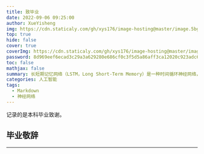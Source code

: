 ```yaml
---
title: 致毕业
date: 2022-09-06 09:25:00
author: XueYisheng
img: https://cdn.staticaly.com/gh/xys176/image-hosting@master/image.5bgoyw79ji80.webp
top: true
hide: false
cover: true
coverImg: https://cdn.staticaly.com/gh/xys176/image-hosting@master/image.5bgoyw79ji80.webp
password: 8d969eef6ecad3c29a3a629280e686cf0c3f5d5a86aff3ca12020c923adc6c92
toc: false
mathjax: false
summary: 长短期记忆网络（LSTM，Long Short-Term Memory）是一种时间循环神经网络，是为了解决一般的RNN（循环神经网络）存在的长期依赖问题而专门设计出来的，所有的RNN都具有一种重复神经网络模块的链式形式。
categories: 人工智能
tags:
  - Markdown
  - 神经网络
---
```

记录的是本科毕业致谢。

## 毕业敬辞


___

